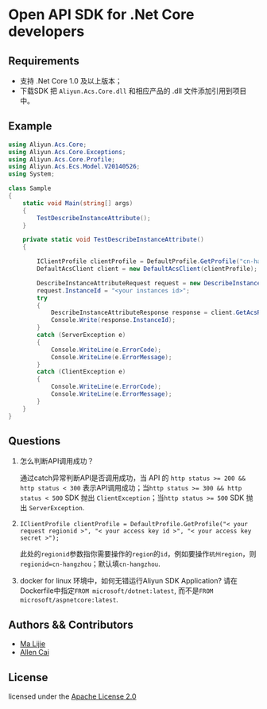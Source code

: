 # Open API SDK for .Net Core developers

## Requirements

- 支持 .Net Core 1.0 及以上版本；
- 下载SDK 把 `Aliyun.Acs.Core.dll` 和相应产品的 .dll 文件添加引用到项目中。

## Example

```csharp
using Aliyun.Acs.Core;
using Aliyun.Acs.Core.Exceptions;
using Aliyun.Acs.Core.Profile;
using Aliyun.Acs.Ecs.Model.V20140526;
using System;

class Sample
{
    static void Main(string[] args)
    {
        TestDescribeInstanceAttribute();
    }

    private static void TestDescribeInstanceAttribute()
    {

        IClientProfile clientProfile = DefaultProfile.GetProfile("cn-hangzhou", "<your access key id>", "<your access key secret>");
        DefaultAcsClient client = new DefaultAcsClient(clientProfile);

        DescribeInstanceAttributeRequest request = new DescribeInstanceAttributeRequest();
        request.InstanceId = "<your instances id>";
        try
        {
            DescribeInstanceAttributeResponse response = client.GetAcsResponse(request);
            Console.Write(response.InstanceId);
        }
        catch (ServerException e)
        {
            Console.WriteLine(e.ErrorCode);
            Console.WriteLine(e.ErrorMessage);
        }
        catch (ClientException e)
        {
            Console.WriteLine(e.ErrorCode);
            Console.WriteLine(e.ErrorMessage);
        }
    }
}
```

## Questions

1. 怎么判断API调用成功？

	通过catch异常判断API是否调用成功，当 API 的 `http status >= 200 && http status < 300` 表示API调用成功；当`http status >= 300 && http status < 500` SDK 抛出 `ClientException`；当`http status >= 500` SDK 抛出 `ServerException`.

2. `IClientProfile clientProfile = DefaultProfile.GetProfile("< your request regionid >", "< your access key id >", "< your access key secret >");`

	此处的`regionid`参数指你需要操作的`region`的`id`，例如要操作`杭州region`，则`regionid=cn-hangzhou`；默认填`cn-hangzhou`.

3. docker for linux 环境中，如何无错运行Aliyun SDK Application?
请在Dockerfile中指定`FROM microsoft/dotnet:latest`, 而不是`FROM microsoft/aspnetcore:latest`.

## Authors && Contributors

- [Ma Lijie](https://github.com/malijiefoxmail)
- [Allen Cai](https://github.com/VAllens)

## License

licensed under the [Apache License 2.0](https://www.apache.org/licenses/LICENSE-2.0.html)

